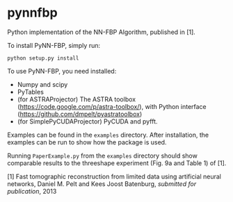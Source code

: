 pynnfbp
=======

Python implementation of the NN-FBP Algorithm, published in [1].

To install PyNN-FBP, simply run:

`python setup.py install`

To use PyNN-FBP, you need installed:

- Numpy and scipy
- PyTables
- (for ASTRAProjector) The ASTRA toolbox (https://code.google.com/p/astra-toolbox/), with Python interface (https://github.com/dmpelt/pyastratoolbox)
- (for SimplePyCUDAProjector) PyCUDA and pyfft.

Examples can be found in the `examples` directory. After installation, the examples can be run to show how the package is used.

Running `PaperExample.py` from the `examples` directory should show comparable results to the threeshape experiment (Fig. 9a and Table 1) of [1].

[1] Fast tomographic reconstruction from limited data using artificial neural networks, Daniel M. Pelt and Kees Joost Batenburg, *submitted for publication*, 2013
